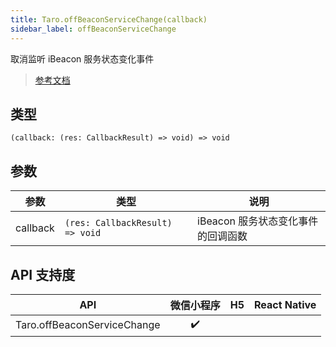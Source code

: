```yaml
---
title: Taro.offBeaconServiceChange(callback)
sidebar_label: offBeaconServiceChange
---
```


取消监听 iBeacon 服务状态变化事件

> [参考文档](https://developers.weixin.qq.com/miniprogram/dev/api/device/ibeacon/wx.offBeaconServiceChange.html)

## 类型

```tsx
(callback: (res: CallbackResult) => void) => void
```

## 参数

<table>
  <thead>
    <tr>
      <th>参数</th>
      <th>类型</th>
      <th>说明</th>
    </tr>
  </thead>
  <tbody>
    <tr>
      <td>callback</td>
      <td><code>(res: CallbackResult) =&gt; void</code></td>
      <td>iBeacon 服务状态变化事件的回调函数</td>
    </tr>
  </tbody>
</table>

## API 支持度

|             API             | 微信小程序 | H5 | React Native |
|:---------------------------:|:-----:|:--:|:------------:|
| Taro.offBeaconServiceChange |  ✔️   |    |              |
